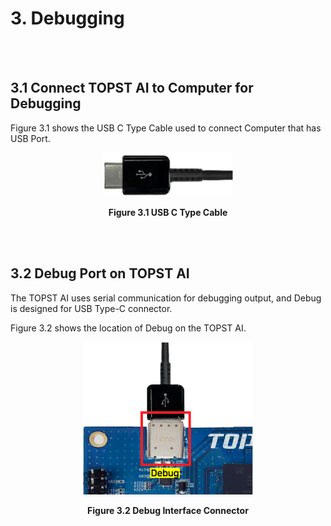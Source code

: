 ﻿# 3. Debugging

<br/><br/>

## 3.1 Connect TOPST AI to Computer for Debugging 

Figure 3.1 shows the USB C Type Cable used to connect Computer that has
USB Port.

<p align="center"><img src="https://raw.githubusercontent.com/topst-development/Documentation/refs/heads/main/Single%20Board%20Computer/P%20Model/AI-P/Hardware/media/3.%20Debugging.image1.png?raw=true"
style="width:2.16667in;height:0.73029in"</p>
<p align="center"><strong>Figure 3.1 USB C Type Cable</strong></p>

<br/><br/>

## 3.2 Debug Port on TOPST AI

The TOPST AI uses serial communication for debugging output, and Debug
is designed for USB Type-C connector.

Figure 3.2 shows the location of Debug on the TOPST AI.

<p align="center"><img src="https://raw.githubusercontent.com/topst-development/Documentation/refs/heads/main/Single%20Board%20Computer/P%20Model/AI-P/Hardware/media/3.%20Debugging.image2.png?raw=true"
style="width:2.83057in;height:2.54885in" /></p>
<p align="center"><strong>Figure 3.2 Debug Interface Connector</strong></p>
